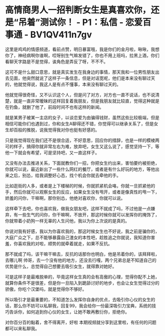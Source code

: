 # 高情商男人一招判断女生是真喜欢你，还是“吊着”测试你！ - P1：私信 - 恋爱百事通 - BV1QV411n7gv

这里是鸡鸡的情感频道，看前点赞，明日暴富哦，我是你们的金月啦，啾啾，我想你了，神经病啊你谁啊，哎呀别生气嘛发错了，你也不用上班吗，拉黑上酒，你们看聊天字路是不是觉得，诶角色是弄反了呀，不不不。

这可不是什么甜口意思，就是真实发生在我身边的事情，那天我和一位男性朋友出去见面，他突然就说了这样子一条信息，但是对话宽呢，他们是本来没有聊过天的，他就觉得说，我这人是有点不懂事，本来没有聊过天的。

他就觉得很奇怪，又不认识这个人，但是问了对方，对方也一直不说话，也不说清楚，就是一直非常暧昧的这样回复着我朋友，但是我朋友就比较直，觉得这种就是在钓鱼，就删了他了，前段时间不也有这样的新闻。

就是某男子被某一主店的女子，以谈恋爱为由骗得钱财，虽然这些比较极端，但是相信可能你们也遇到过，你和女生A聊得还不错，你觉得可以继承关系了，但是女生却百般的推脱，说我觉得我对你也挺有好感的。

只是我觉得现在我们还不是很合适，不好意思，回应你的措辞，也是一样的模棱两可的样子，搞得你就非常左右为难，放弃吧，女生又这么说了，感觉坚持一下，等他一下就会有希望，可是坚持吧，又一直这样子。

又没有办法去推进关系，下面就教你们一招，你把女生约出来，害怕要约被拒绝，你就可以说，最近新出了一些什么网红的餐厅，或者是有什么好玩的地方，等他出来之后，别怂，给我调整好心态，找个机会你就去牵他的手。

比如逛街的人多，或者是上下楼梯的时候，你就抓紧机会咯，你就一旦抓紧他的手，然后你就可以观察女生的反应，如果女生没有甩开，或者是像真性的甩一下，娇羞的问你，干嘛啊，那你别怂，他绝对喜欢你，你就可以说。

这样牵下去吧，你也喜欢我，做我女朋友吧，这样不就成了吗，不过他是一点嫌弃，有一些生气的问你，你干嘛啊，不放开，那这时候你就可以发挥你的掩饰了，你就带着小奶狗一样无辜的人生问他，我以为你上次说的是真的。

你说对我有好感，我以为你喜欢我的，那这时候女生也不好说，我之前是骗你的，大庭广众之下，总不能够暴露自己渣女的本性吧，趁胜追之你就说，我知道你害羞，你喜欢我的对啦，顺势的就牵着就走，如果不反抗。

那不就成了吗，该干嘛干嘛去，反抗的话那你也明白，他是吊着你的，该拜拜啦，去哪儿啊 帅哥，去一个没有他的地方，还没去行嘎，两个兄弟总是不知道自己的优势是什么，总觉得自己想要去吸引女生，就得靠对她好。

可是这样子是最难脱单的，毕竟这样女生真的会有高傲的心理，觉得你配不上她，就算你条件不是很差，但是你一旦陷入到跪舔讨好的地步，也会让女生觉得过分的骄傲，你吃个汉堡吗，就是觉得你不够好。

所以吸引才是最重要的，不知道怎么发挥你自身的优点，去吸引你心仪的女生的话，那么你不妨可以私聊我，回复99，我会给你一份最深吸引力宝典，系统的技巧告诉你，如何追到你心仪的女生，让她不敢再敷衍你，拒绝你。

对你百分百的黏着，舍不得离开，好啦 本期视频就分享到这里啦，有任何的问题都可以来私聊我。